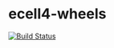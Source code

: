 # ecell4-wheels

[![Build Status](https://travis-ci.org/ecell/ecell4-wheels.svg?branch=master)](https://travis-ci.org/ecell/ecell4-wheels)
